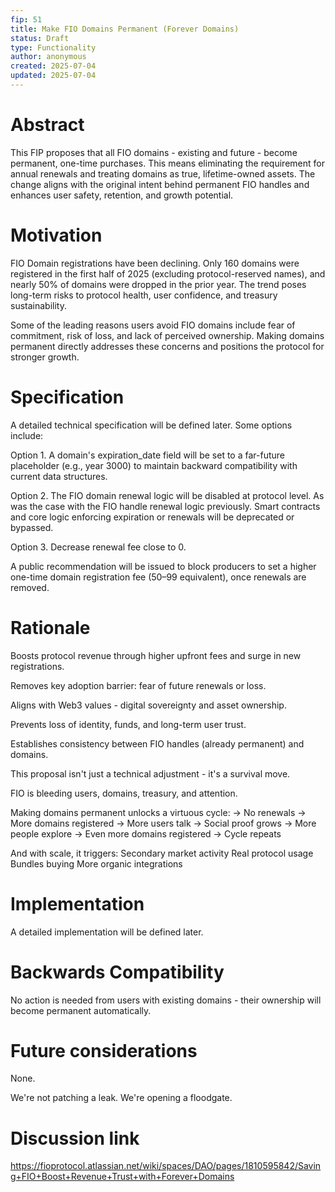 ```yaml
---
fip: 51
title: Make FIO Domains Permanent (Forever Domains)
status: Draft
type: Functionality
author: anonymous
created: 2025-07-04
updated: 2025-07-04
---
```


# Abstract
This FIP proposes that all FIO domains - existing and future - become permanent, one-time purchases. This means eliminating the requirement for annual renewals and treating domains as true, lifetime-owned assets. The change aligns with the original intent behind permanent FIO handles and enhances user safety, retention, and growth potential.

# Motivation
FIO Domain registrations have been declining. Only 160 domains were registered in the first half of 2025 (excluding protocol-reserved names), and nearly 50% of domains were dropped in the prior year. The trend poses long-term risks to protocol health, user confidence, and treasury sustainability.

Some of the leading reasons users avoid FIO domains include fear of commitment, risk of loss, and lack of perceived ownership. Making domains permanent directly addresses these concerns and positions the protocol for stronger growth.

# Specification
A detailed technical specification will be defined later. Some options include:

Option 1.
A domain's expiration_date field will be set to a far-future placeholder (e.g., year 3000) to maintain backward compatibility with current data structures.

Option 2.
The FIO domain renewal logic will be disabled at protocol level. As was the case with the FIO handle renewal logic previously.
Smart contracts and core logic enforcing expiration or renewals will be deprecated or bypassed.

Option 3.
Decrease renewal fee close to 0.

A public recommendation will be issued to block producers to set a higher one-time domain registration fee ($50–$99 equivalent), once renewals are removed.

# Rationale
Boosts protocol revenue through higher upfront fees and surge in new registrations.

Removes key adoption barrier: fear of future renewals or loss.

Aligns with Web3 values - digital sovereignty and asset ownership.

Prevents loss of identity, funds, and long-term user trust.

Establishes consistency between FIO handles (already permanent) and domains.

This proposal isn't just a technical adjustment - it's a survival move.

FIO is bleeding users, domains, treasury, and attention.

Making domains permanent unlocks a virtuous cycle:
→ No renewals
→ More domains registered
→ More users talk
→ Social proof grows
→ More people explore
→ Even more domains registered
→ Cycle repeats

And with scale, it triggers:
Secondary market activity
Real protocol usage
Bundles buying
More organic integrations

# Implementation
A detailed implementation will be defined later.

# Backwards Compatibility
No action is needed from users with existing domains - their ownership will become permanent automatically.

# Future considerations
None.

We're not patching a leak. We're opening a floodgate.

# Discussion link
https://fioprotocol.atlassian.net/wiki/spaces/DAO/pages/1810595842/Saving+FIO+Boost+Revenue+Trust+with+Forever+Domains
